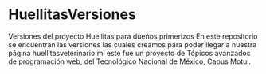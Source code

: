 # HuellitasVersiones
Versiones del proyecto Huellitas para dueños primerizos
En este repositorio se encuentran las versiones las cuales creamos para poder llegar a nuestra página huellitasveterinario.ml este fue un proyecto de Tópicos avanzados de programación web, del Tecnológico Nacional de México, Capus Motul.
